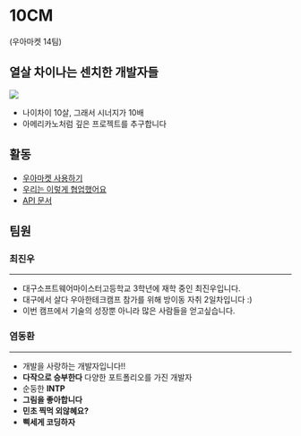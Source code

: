 # 10CM

(우아마켓 14팀)

## 열살 차이나는 센치한 개발자들

![](https://i.ytimg.com/vi/WxNTD_8m5Ys/maxresdefault.jpg)



* 나이차이 10살, 그래서 시너지가 10배
* 아메리카노처럼 깊은 프로젝트를 추구합니다

## 활동
* [우아마켓 사용하기](http://deal-14.s3-website.ap-northeast-2.amazonaws.com/#)
* [우리는 이렇게 협업했어요](https://github.com/woowa-techcamp-2021/deal-14/wiki/%EC%9A%B0%EB%A6%AC%ED%8C%80%EC%9D%80-%EC%9D%B4%EB%A0%87%EA%B2%8C-%ED%98%91%EC%97%85%ED%96%88%EC%96%B4%EC%9A%94!)
* [API 문서](https://woowa-market.notion.site/API-d76661d7f8e04910a92bfb756f42c711)

## 팀원

### 최진우

---



* 대구소프트웨어마이스터고등학교 3학년에 재학 중인 최진우입니다.
* 대구에서 살다 우아한테크캠프 참가를 위해 방이동 자취 2일차입니다 :)
* 이번 캠프에서 기술의 성장뿐 아니라 많은 사람들을 얻고싶습니다.



### 염동환

---



- 개발을 사랑하는 개발자입니다!!
- **다작으로 승부한다** 다양한 포트폴리오를 가진 개발자
- 순둥한 **INTP**
- **그림을 좋아합니다**
- **민초 찍먹 외않혜요?**
- **삑세게 코딩하자**
